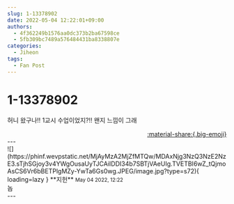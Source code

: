 ```yaml
---
slug: 1-13378902
date: 2022-05-04 12:22:01+09:00
authors:
  - 4f362249b1576aa0dc373b2ba67598ce
  - 5fb309bc7489a576484431ba8338807e
categories:
  - Jiheon
tags:
  - Fan Post
---
```


# 1-13378902

<div class="post-container" markdown="1">
<div class="content-container md-sidebar__scrollwrap" markdown="1">

허니 왔구나!! 1교시 수업이었지?!! 왠지 느낌이 그래

</div>
</div>

<div style="text-align: right;" markdown="1">
<a href="https://weverse.io/fromis9/fanpost/1-13378902" style="text-align: right;">:material-share:{.big-emoji}</a>
</div>
---

<div class="comments-container md-sidebar__scrollwrap" markdown="1">
<div class="comment" markdown="1">
<div class='id-container' markdown="1">
![](https://phinf.wevpstatic.net/MjAyMzA2MjZfMTQw/MDAxNjg3NzQ3NzE2NzE3.sTjhSGjoy3v4YWgOusaUyTJCAiIDDI34b7SBTjVAeUIg.TVETBI6wZ_tQjmoAsCS6Vr6bBETPlgMZy-YwTa6Gs0wg.JPEG/image.jpg?type=s72){ loading=lazy }
**<span class="artist">지헌</span>** <small>May 04 2022, 12:22</small><br>
</div>
<div class='comment-body' markdown="1">
놉
</div>
</div>
</div>
---
